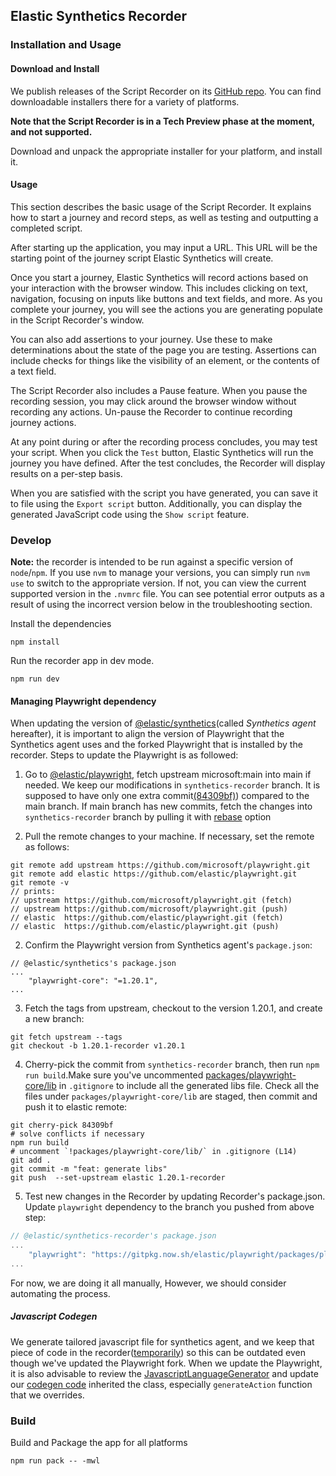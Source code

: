 ## Elastic Synthetics Recorder

### Installation and Usage

#### Download and Install

We publish releases of the Script Recorder on its [GitHub repo](https://github.com/elastic/synthetics-recorder/releases).
You can find downloadable installers there for a variety of platforms.

**Note that the Script Recorder is in a Tech Preview phase at the moment, and not supported.**

Download and unpack the appropriate installer for your platform, and install it.

#### Usage

This section describes the basic usage of the Script Recorder.
It explains how to start a journey and record steps, as well as testing and outputting a completed script.

After starting up the application, you may input a URL.
This URL will be the starting point of the journey script Elastic Synthetics will create.

Once you start a journey, Elastic Synthetics will record actions based on your interaction with the browser window.
This includes clicking on text, navigation, focusing on inputs like buttons and text fields, and more.
As you complete your journey, you will see the actions you are generating populate in the Script Recorder's window.

You can also add assertions to your journey.
Use these to make determinations about the state of the page you are testing.
Assertions can include checks for things like the visibility of an element, or the contents of a text field.

The Script Recorder also includes a Pause feature.
When you pause the recording session, you may click around the browser window without recording any actions.
Un-pause the Recorder to continue recording journey actions.

At any point during or after the recording process concludes, you may test your script.
When you click the `Test` button, Elastic Synthetics will run the journey you have defined.
After the test concludes, the Recorder will display results on a per-step basis.

When you are satisfied with the script you have generated, you can save it to file using the `Export script` button.
Additionally, you can display the generated JavaScript code using the `Show script` feature.

### Develop

**Note:** the recorder is intended to be run against a specific version of `node`/`npm`.
If you use `nvm` to manage your versions, you can simply run `nvm use` to switch to the
appropriate version. If not, you can view the current supported version in the `.nvmrc` file.
You can see potential error outputs as a result of using the incorrect version below in the troubleshooting section.

Install the dependencies

```
npm install
```

Run the recorder app in dev mode.

```
npm run dev
```

#### Managing Playwright dependency

When updating the version of [@elastic/synthetics](https://github.com/elastic/synthetics)(called _Synthetics agent_ hereafter), it is important to align the version of Playwright that the Synthetics agent uses and the forked Playwright that is installed by the recorder. Steps to update the Playwright is as followed:

1. Go to [@elastic/playwright](https://github.com/elastic/playwright), fetch upstream microsoft:main into main if needed. We keep our modifications in `synthetics-recorder` branch. It is supposed to have only one extra commit[(84309bf)](https://github.com/elastic/playwright/commit/84309bf44d2a97889b178f2f2da2bc9f30e5aff8)) compared to the main branch. If main branch has new commits, fetch the changes into `synthetics-recorder` branch by pulling it with [rebase](https://git-scm.com/docs/git-pull#Documentation/git-pull.txt---rebasefalsetruemergesinteractive) option

1. Pull the remote changes to your machine. If necessary, set the remote as follows:

```
git remote add upstream https://github.com/microsoft/playwright.git
git remote add elastic https://github.com/elastic/playwright.git
git remote -v
// prints:
// upstream	https://github.com/microsoft/playwright.git (fetch)
// upstream	https://github.com/microsoft/playwright.git (push)
// elastic  https://github.com/elastic/playwright.git (fetch)
// elastic  https://github.com/elastic/playwright.git (push)
```

2. Confirm the Playwright version from Synthetics agent's `package.json`:

```
// @elastic/synthetics's package.json
...
    "playwright-core": "=1.20.1",
...
```

3. Fetch the tags from upstream, checkout to the version 1.20.1, and create a new branch:

```
git fetch upstream --tags
git checkout -b 1.20.1-recorder v1.20.1
```

4. Cherry-pick the commit from `synthetics-recorder` branch, then run `npm run build`.Make sure you've uncommented [packages/playwright-core/lib](https://github.com/elastic/playwright/blob/f3441b1d93091725ba929e2ec8dbc70cefc081ef/.gitignore#L14) in `.gitignore` to include all the generated libs file. Check all the files under `packages/playwright-core/lib` are staged, then commit and push it to elastic remote:

```
git cherry-pick 84309bf
# solve conflicts if necessary
npm run build
# uncomment `!packages/playwright-core/lib/` in .gitignore (L14)
git add .
git commit -m "feat: generate libs"
git push  --set-upstream elastic 1.20.1-recorder
```

5. Test new changes in the Recorder by updating Recorder's package.json. Update `playwright` dependency to the branch you pushed from above step:

```js
// @elastic/synthetics-recorder's package.json
...
    "playwright": "https://gitpkg.now.sh/elastic/playwright/packages/playwright-core?1.20.1-recorder",
...
```

For now, we are doing it all manually, However, we should consider automating the process.

##### Javascript Codegen
We generate tailored javascript file for synthetics agent, and we keep that piece of code in the recorder([temporarily](https://github.com/elastic/synthetics-recorder/issues/295)) so this can be outdated even though we've updated the Playwright fork. When we update the Playwright, it is also advisable to review the [JavascriptLanguageGenerator](https://github.com/elastic/playwright/blob/main/packages/playwright-core/src/server/recorder/javascript.ts#L28) and update our [codegen code](https://github.com/elastic/synthetics-recorder/blob/main/electron/syntheticsGenerator.ts#L151) inherited the class, especially `generateAction` function that we overrides.

### Build

Build and Package the app for all platforms

```
npm run pack -- -mwl
```
